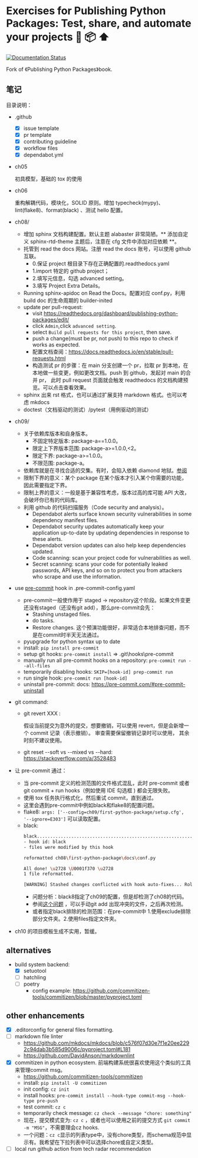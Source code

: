 # Exercises for Publishing Python Packages: Test, share, and automate your projects 🐍 📦 ⬆️

[![Documentation Status](https://readthedocs.org/projects/publishing-python-packages/badge/?version=latest)](https://publishing-python-packages.readthedocs.io/en/latest/?badge=latest)

Fork of 《Publishing Python Packages》book.

## 笔记

目录说明：

- .github
  - [x] issue template
  - [x] pr template
  - [x] contributing guideline
  - [x] workflow files
  - [x] dependabot.yml
- ch05

  初具模型，基础的 tox 的使用
- ch06

  重构解耦代码，模块化，SOLID 原则。增加 typecheck(mypy)、lint(flake8)、format(black) 、测试 hello 配置。
- ch08/
  - 增加 sphinx 文档构建配置。默认主题 alabaster 非常简陋。** 添加自定义 sphinx-rtd-theme 主题后，注意在 cfg 文件中添加对应依赖 **。
  - 托管到 read the docs 网站。注册 read the docs 账号，可以使用 github 互联。
    - 0.保证 project 根目录下存在正确配置的.readthedocs.yaml
    - 1.import 特定的 github project；
    - 2.填写元信息，勾选 advanced setting。
    - 3.填写 Project Extra Details。
  - Running sphinx-apidoc on Read the Docs。配置对应 conf.py，利用 build doc 的生命周期的 builder-inited
  - update per pull-request:
    - visit https://readthedocs.org/dashboard/publishing-python-packages/edit/
    - click `Admin`,click `advanced setting`.
    - select `Build pull requests for this project`, then save.
    - push a change(must be pr, not push) to this repo to check if works as expected.
    - 配置文档查阅：https://docs.readthedocs.io/en/stable/pull-requests.html
    - 构造测试 pr 的步骤：在 main 分支创建一个 pr，拉取 pr 到本地，在本地做一些变更，例如更改文档。push 到 github，发起对 main 的合并 pr， 此时 pull request 页面就会触发
      readthedocs 的文档构建预览。可以点击查看效果。
  - sphinx 出来 rst 格式，也可以通过扩展支持 markdown 格式。也可以考虑 mkdocs
  - doctest（文档驱动的测试）/pytest（用例驱动的测试）
- ch09/
  - 关于依赖库版本和自身版本。
    - 不固定特定版本: package-a==1.0.0。
    - 限定上下界版本范围: package-a>=1.0.0,<2。
    - 限定下界: package-a>=1.0.0。
    - 不限范围: package-a。
  - 依赖库就是在寻找合适的交集。有时，会陷入依赖 diamond 地狱。[参阅](https://livebook.manning.com/book/publishing-python-packages/chapter-9/v-10)
  - 限制下界的意义：某个 package 在某个版本才引入某个你需要的功能，因此需要指定下界。
  - 限制上界的意义：一般是基于兼容性考虑，版本过高的库可能 API 大改，会破坏你已有的代码库。
  - 利用 github 的代码扫描服务（Code security and analysis）。
    - Dependabot alerts surface known security vulnerabilities in some dependency manifest files.
    - Dependabot security updates automatically keep your application up-to-date by updating dependencies in response to
      these alerts.
    - Dependabot version updates can also help keep dependencies updated.
    - Code scanning: scan your project code for vulnerabilities as well.
    - Secret scanning: scans your code for potentially leaked passwords, API keys, and so on to protect you from
      attackers who scrape and use the information.
- use [pre-commit](https://pre-commit.com/) hook in .pre-commit-config.yaml
  - pre-commit一般使作用于 staged -> repository这个阶段。如果文件变更还没有staged（还没有git add），那么pre-commit会先：
     - Stashing unstaged files.
     - do tasks.
     - Restore changes.
    这个预演功能很好，非常适合本地排查问题，而不是在commit时半天无法通过。
  - pyupgrade for python syntax up to date
  - install: `pip install pre-commit`
  - setup git hooks: `pre-commit install` => .git\hooks\pre-commit
  - manually run all pre-commit hooks on a repository: `pre-commit run --all-files`
  - temporarily disabling hooks: `SKIP=[hook-id] prep-commit run`
  - run single hook: `pre-commit run [hook-id]`
  - uninstall pre-commit: docs: https://pre-commit.com/#pre-commit-uninstall
- git command:
  - git revert XXX :

    假设当前提交为意外的提交，想要撤销，可以使用 revert，但是会新增一个 commit 记录（表示撤销）。 审查需要保留撤销记录时可以使用， 其余时刻不建议使用。
  - git reset --soft vs --mixed vs --hard: https://stackoverflow.com/a/3528483

- 让 pre-commit 通过：
  - 当 pre-commit 定义的检测范围的文件格式混乱，此时 pre-commit 或者 git commit + run hooks（例如使用 IDE 勾选框 ) 都会无限失败。
  - 使用 tox 任务执行格式化，然后重试 commit，直到通过。
  - 这里会遇到pre-commit中例如black和flake8的配置问题。
  - flake8: `args: ['--config=ch09/first-python-package/setup.cfg', '--ignore=E303']` 可以读取配置。
  - black: 
    ```bash
    black....................................................................Failed
    - hook id: black
    - files were modified by this hook
    
    reformatted ch08\first-python-package\docs\conf.py
    
    All done! \u2728 \U0001f370 \u2728
    1 file reformatted.
    
    [WARNING] Stashed changes conflicted with hook auto-fixes... Rolling back fixes...
    ```
    - 问题分析：black8指定了ch09的配置，但是却检测了ch08的代码。
    - 参阅[这个问题](https://stackoverflow.com/a/74046827) ，可以手动git add 出现冲突的文件，之后再次检测。
    - 或者指定black排除的检测范围：在pre-commit中 1.使用exclude排除部分文件夹。2.使用files指定文件夹。

- ch10 的项目模板生成不实用，暂缓。

## alternatives

- build system backend:
  - [x] setuotool
  - [ ] hatchling
  - [ ] poetry
    - config example: https://github.com/commitizen-tools/commitizen/blob/master/pyproject.toml


## other enhancements
- [x] .editorconfig for general files formatting.
- [ ] markdown file linter
  - https://github.com/mkdocs/mkdocs/blob/c576f07d30e7f1e20ee2292c94dab3b585d9006c/pyproject.toml#L181
  - https://github.com/DavidAnson/markdownlint
- [x] commitizen in python ecosystem. 前端构建系统很喜欢使用这个类似的工具来管理commit msg。
   - https://github.com/commitizen-tools/commitizen
   - install: `pip install -U commitizen`
   - init config: `cz init`
   - install hooks: `pre-commit install --hook-type commit-msg --hook-type pre-push`
   - test commit: `cz c`
   - temporarily check message: `cz check --message "chore: something"`
   - 现在，提交模式变为: `cz c` ，或者也可以使用之前的提交方式 `git commit -m "MSG"`，不需要理会cz hooks.
   - 一个问题：`cz c`显示的列表type中，没有chore类型，而schema规范中显示有。我希望在下拉列表中可以选择chore或自定义类型。
- [ ] local run github action from tech radar recommendation